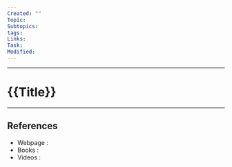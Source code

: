 ```yaml
---
Created: ""
Topic: 
Subtopics: 
tags: 
Links: 
Task: 
Modified:
---
```



---

# {{Title}}
---







## References
- Webpage :
- Books   :
- Videos  :
